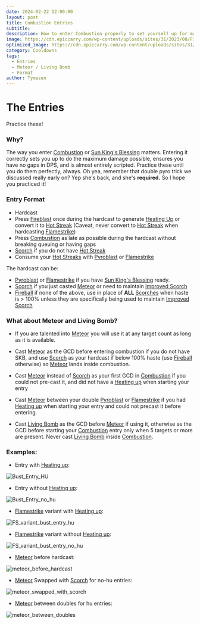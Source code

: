 ```yaml
---
date: 2024-02-22 12:00:00
layout: post
title: Combustion Entries
subtitle:
description: How to enter Combustion properly to set yourself up for maximum damage!
image: https://cdn.epiccarry.com/wp-content/uploads/sites/31/2023/08/Fire-mage-guide.webp
optimized_image: https://cdn.epiccarry.com/wp-content/uploads/sites/31/2023/08/Fire-mage-guide.webp
category: Cooldowns
tags:
  - Entries
  - Meteor / Living Bomb
  - Format
author: Tymazen
---
```

# The Entries
Practice these!

### Why?
The way you enter [Combustion](https://www.wowhead.com/spell=190319/combustion) or [Sun King's Blessing](https://www.wowhead.com/spell=383886/sun-kings-blessing) matters. Entering it correctly sets you up to do the maximum damage possible, ensures you have no gaps in DPS, and is almost entirely scripted. Practice these until you do them perfectly, always. Oh yea, remember that double pyro trick we discussed really early on? Yep she's back, and she's **required.** So I hope you practiced it!

### Entry Format
- Hardcast
- Press [Fireblast](https://www.wowhead.com/spell=108853/fire-blast) once during the hardcast to generate [Heating Up](https://www.wowhead.com/spell=48107/heating-up) or convert it to [Hot Streak](https://www.wowhead.com/spell=48108/hot-streak) (Caveat, never convert to [Hot Streak](https://www.wowhead.com/spell=48108/hot-streak) when hardcasting [Flamestrike](https://www.wowhead.com/spell=2120/flamestrike))
- Press [Combustion](https://www.wowhead.com/spell=190319/combustion) as late as possible during the hardcast without breaking queuing or having gaps
- [Scorch](https://www.wowhead.com/spell=2948/scorch) if you do not have [Hot Streak](https://www.wowhead.com/spell=48108/hot-streak)
- Consume your [Hot Streaks](https://www.wowhead.com/spell=48108/hot-streak) with [Pyroblast](https://www.wowhead.com/spell=11366/pyroblast) or [Flamestrike](https://www.wowhead.com/spell=2120/flamestrike)

The hardcast can be:
- [Pyroblast](https://www.wowhead.com/spell=11366/pyroblast) or [Flamestrike](https://www.wowhead.com/spell=2120/flamestrike) if you have [Sun King's Blessing](https://www.wowhead.com/spell=383886/sun-kings-blessing) ready.
- [Scorch](https://www.wowhead.com/spell=2948/scorch) if you just casted [Meteor](https://www.wowhead.com/spell=153561/meteor) or need to maintain [Improved Scorch](https://www.wowhead.com/spell=383604/improved-scorch)
- [Fireball](https://www.wowhead.com/spell=133/fireball) if none of the above, use in place of **ALL** [Scorches](https://www.wowhead.com/spell=2948/scorch) when haste is > 100% unless they are specifically being used to maintain [Improved Scorch](https://www.wowhead.com/spell=383604/improved-scorch)

### **What about Meteor and Living Bomb?**
- If you are talented into [Meteor](https://www.wowhead.com/spell=153561/meteor) you will use it at any target count as long as it is available.
- Cast [Meteor](https://www.wowhead.com/spell=153561/meteor) as the GCD before entering combustion if you do not have SKB, and use [Scorch](https://www.wowhead.com/spell=2948/scorch) as your hardcast if below 100% haste (use [Fireball](https://www.wowhead.com/spell=133/fireball) otherwise) so [Meteor](https://www.wowhead.com/spell=153561/meteor) lands inside combustion.
- Cast [Meteor](https://www.wowhead.com/spell=153561/meteor) instead of [Scorch](https://www.wowhead.com/spell=2948/scorch) as your first GCD in [Combustion](https://www.wowhead.com/spell=190319/combustion) if you could not pre-cast it, and did not have a [Heating up](https://www.wowhead.com/spell=48107/heating-up) when starting your entry
- Cast [Meteor](https://www.wowhead.com/spell=153561/meteor) between your double [Pyroblast](https://www.wowhead.com/spell=11366/pyroblast) or [Flamestrike](https://www.wowhead.com/spell=2120/flamestrike) if you had [Heating up](https://www.wowhead.com/spell=48107/heating-up) when starting your entry and could not precast it before entering.

- Cast [Living Bomb](https://www.wowhead.com/spell=44457/living-bomb) as the GCD before [Meteor](https://www.wowhead.com/spell=153561/meteor) if using it, otherwise as the GCD before starting your [Combustion](https://www.wowhead.com/spell=190319/combustion) entry only when 5 targets or more are present. Never cast [Living Bomb](https://www.wowhead.com/spell=44457/living-bomb) inside [Combustion](https://www.wowhead.com/spell=190319/combustion).

### Examples:

- Entry with [Heating up](https://www.wowhead.com/spell=48107/heating-up):

![Bust_Entry_HU](https://github.com/Tymazen/images/assets/67207109/04b3873a-b8ba-4888-9371-90f6f9e489ce)


- Entry without [Heating up](https://www.wowhead.com/spell=48107/heating-up):

![Bust_Entry_no_hu](https://github.com/Tymazen/images/assets/67207109/983d7f72-0dfd-4ed9-8bde-e3a397086bbb)

- [Flamestrike](https://www.wowhead.com/spell=2120/flamestrike) variant with [Heating up](https://www.wowhead.com/spell=48107/heating-up):

![FS_variant_bust_entry_hu](https://github.com/Tymazen/images/assets/67207109/64c20806-e5ee-4515-8a19-dff46a9d1e04)

- [Flamestrike](https://www.wowhead.com/spell=2120/flamestrike) variant without [Heating up](https://www.wowhead.com/spell=48107/heating-up):

![FS_variant_bust_entry_no_hu](https://github.com/Tymazen/images/assets/67207109/077f1928-fa70-4808-9227-42d40d16f78c)

- [Meteor](https://www.wowhead.com/spell=153561/meteor) before hardcast:

![meteor_before_hardcast](https://github.com/Tymazen/images/assets/67207109/85efd864-7239-46bb-8b98-1d0248dfb09b)

- [Meteor](https://www.wowhead.com/spell=153561/meteor) Swapped with [Scorch](https://www.wowhead.com/spell=2948/scorch) for no-hu entries:

![meteor_swapped_with_scorch](https://github.com/Tymazen/images/assets/67207109/48458b1b-951f-4b1e-aefe-179361262ac4)

- [Meteor](https://www.wowhead.com/spell=153561/meteor) between doubles for hu entries:

![meteor_between_doubles](https://github.com/Tymazen/images/assets/67207109/954f252b-1f22-49b2-ae4f-f3b8380937e8)
